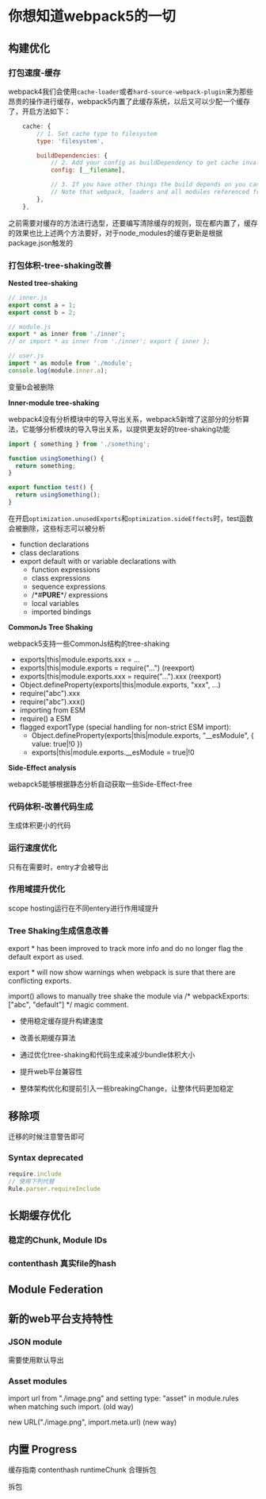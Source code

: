 # 你想知道webpack5的一切

## 构建优化

### 打包速度-缓存

webpack4我们会使用`cache-loader`或者`hard-source-webpack-plugin`来为那些昂贵的操作进行缓存，webpack5内置了此缓存系统，以后又可以少配一个缓存了，开启方法如下：

```js
    cache: {
        // 1. Set cache type to filesystem
        type: 'filesystem',

        buildDependencies: {
            // 2. Add your config as buildDependency to get cache invalidation on config change
            config: [__filename],

            // 3. If you have other things the build depends on you can add them here
            // Note that webpack, loaders and all modules referenced from your config are automatically added
        },
    },
```

之前需要对缓存的方法进行选型，还要编写清除缓存的规则，现在都内置了，缓存的效果也比上述两个方法要好，对于node_modules的缓存更新是根据package.json触发的

### 打包体积-tree-shaking改善

**Nested tree-shaking**

```js
// inner.js
export const a = 1;
export const b = 2;

// module.js
export * as inner from './inner';
// or import * as inner from './inner'; export { inner };

// user.js
import * as module from './module';
console.log(module.inner.a);

```

变量b会被删除

**Inner-module tree-shaking**

webpack4没有分析模块中的导入导出关系，webpack5新增了这部分的分析算法，它能够分析模块的导入导出关系，以提供更友好的tree-shaking功能

```js
import { something } from './something';

function usingSomething() {
  return something;
}

export function test() {
  return usingSomething();
}
```

在开启`optimization.unusedExports`和`optimization.sideEffects`时，test函数会被删除，这些标志可以被分析

* function declarations
* class declarations
* export default with or variable declarations with
  * function expressions
  * class expressions
  * sequence expressions
  * /\*#__PURE__\*/ expressions
  * local variables
  * imported bindings


**CommonJs Tree Shaking**

webpack5支持一些CommonJs结构的tree-shaking

* exports|this|module.exports.xxx = ...
* exports|this|module.exports = require("...") (reexport)
* exports|this|module.exports.xxx = require("...").xxx (reexport)
* Object.defineProperty(exports|this|module.exports, "xxx", ...)
* require("abc").xxx
* require("abc").xxx()
* importing from ESM
* require() a ESM
* flagged exportType (special handling for non-strict ESM import):
    * Object.defineProperty(exports|this|module.exports, "__esModule", { value: true|!0 })
    * exports|this|module.exports.__esModule = true|!0


**Side-Effect analysis**

webapck5能够根据静态分析自动获取一些Side-Effect-free

### 代码体积-改善代码生成

生成体积更小的代码

### 运行速度优化

只有在需要时，entry才会被导出

### 作用域提升优化

scope hosting运行在不同entery进行作用域提升

### Tree Shaking生成信息改善

export * has been improved to track more info and do no longer flag the default export as used.

export * will now show warnings when webpack is sure that there are conflicting exports.

import() allows to manually tree shake the module via /* webpackExports: ["abc", "default"] */ magic comment.


* 使用稳定缓存提升构建速度

* 改善长期缓存算法

* 通过优化tree-shaking和代码生成来减少bundle体积大小

* 提升web平台兼容性

* 整体架构优化和提前引入一些breakingChange，让整体代码更加稳定

## 移除项

迁移的时候注意警告即可

### Syntax deprecated

```js
require.include
// 使用下列代替
Rule.parser.requireInclude
```

## 长期缓存优化

### 稳定的Chunk, Module IDs

### contenthash 真实file的hash

## Module Federation

## 新的web平台支持特性

### JSON module

需要使用默认导出

### Asset modules

import url from "./image.png" and setting type: "asset" in module.rules when matching such import. (old way)

new URL("./image.png", import.meta.url) (new way)

## 内置 Progress

缓存指南
  contenthash
  runtimeChunk
  合理拆包

拆包